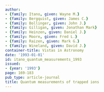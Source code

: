 ```yaml
---
author:
- {family: Itano, given: Wayne M.}
- {family: Bergquist, given: James C.}
- {family: Bollinger, given: John J.}
- {family: Gilligan, given: Jonathan Mark}
- {family: Heinzen, given: Daniel J.}
- {family: Moore, given: Fred L.}
- {family: Raizen, given: Mark G.}
- {family: Wineland, given: David J.}
container-title: Vistas in Astronomy
date: '1993-01-01'
id: itano_quantum_measurements_1993
issued:
- {year: '1993'}
page: 169-183
pub_type: article-journal
title: Quantum measurements of trapped ions
---
```

